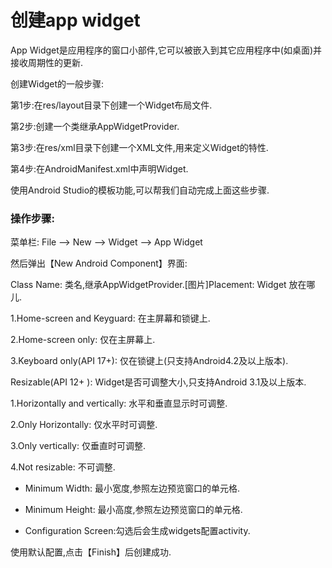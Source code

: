 # 创建app widget

App Widget是应用程序的窗口小部件,它可以被嵌入到其它应用程序中\(如桌面\)并接收周期性的更新.

创建Widget的一般步骤:

第1步:在res\/layout目录下创建一个Widget布局文件.

第2步:创建一个类继承AppWidgetProvider.

第3步:在res\/xml目录下创建一个XML文件,用来定义Widget的特性.

第4步:在AndroidManifest.xml中声明Widget.

使用Android Studio的模板功能,可以帮我们自动完成上面这些步骤.

### 操作步骤:

菜单栏: File —&gt; New —&gt; Widget —&gt; App Widget

然后弹出【New Android Component】界面:

Class Name: 类名,继承AppWidgetProvider.\[图片\]Placement: Widget 放在哪儿.

1.Home-screen and Keyguard: 在主屏幕和锁键上.

2.Home-screen only: 仅在主屏幕上.

3.Keyboard only\(API 17+\): 仅在锁键上\(只支持Android4.2及以上版本\).

Resizable\(API 12+ \): Widget是否可调整大小,只支持Android 3.1及以上版本.

1.Horizontally and vertically: 水平和垂直显示时可调整.

2.Only Horizontally: 仅水平时可调整.

3.Only vertically: 仅垂直时可调整.

4.Not resizable: 不可调整.

* Minimum Width: 最小宽度,参照左边预览窗口的单元格.

* Minimum Height: 最小高度,参照左边预览窗口的单元格.

* Configuration Screen:勾选后会生成widgets配置activity.


使用默认配置,点击【Finish】后创建成功.

